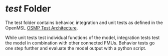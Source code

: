 # *test* Folder

The test folder contains behavior, integration and unit tests as defined in the OpenMSL [OSMP Test Architecture](https://github.com/openMSL/.github/blob/main/doc/osmp_test_architecture.md).

While unit tests test individual functions of the model, integration tests test the model in combination with other connected FMUs.
Behavior tests go one step further and evaluate the model output with a python script.
